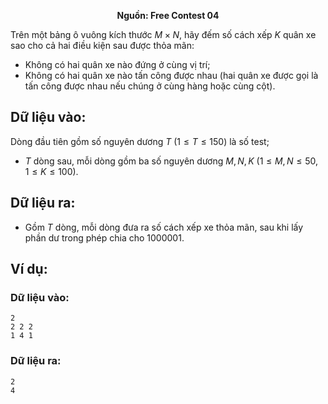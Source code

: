 **<center>Nguồn:  Free Contest 04</center>**

Trên một bảng ô vuông kích thước $M × N$, hãy đếm số cách xếp $K$ quân xe sao cho cả hai điều kiện sau được thỏa mãn:
- Không có hai quân xe nào đứng ở cùng vị trí;
- Không có hai quân xe nào tấn công được nhau (hai quân xe được gọi là tấn công được nhau nếu chúng ở cùng hàng hoặc cùng cột).

## Dữ liệu vào:
Dòng đầu tiên gồm số nguyên dương $T\ (1 ≤ T ≤ 150)$ là số test;
- $T$ dòng sau, mỗi dòng gồm ba số nguyên dương $M, N, K\ (1 ≤ M,N ≤ 50, 1 ≤ K ≤ 100)$.

## Dữ liệu ra:
- Gồm $T$ dòng, mỗi dòng đưa ra số cách xếp xe thỏa mãn, sau khi lấy phần dư trong phép chia cho $1000001$.

## Ví dụ:
### Dữ liệu vào:
```
2
2 2 2
1 4 1
```

### Dữ liệu ra:
```
2
4
```